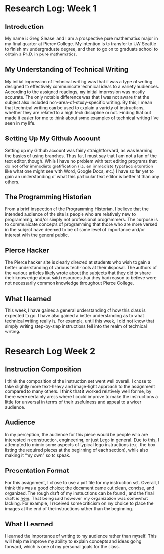 # Research Log: Week 1

## Introduction
My name is Greg Slease, and I am a prospective pure mathematics major in my final quarter at Pierce College. My intention is to transfer to UW Seattle to finish my undergraduate degree, and then to go on to graduate school to obtain a Ph.D. in pure mathematics.

## My Understanding of Technical Writing
My initial impression of technical writing was that it was a type of writing designed to effectively communicate technical ideas to a variety audiences. According to the assigned readings, my initial impression was mostly accurate. The only notable difference was that I was not aware that the subject also included non-area-of-study-specific writing. By this, I mean that technical writing can be used to explain a variety of instructions, whether they are related to a high tech discipline or not. Finding that out made it easier for me to think about some examples of technical writing I've seen in my life.

## Setting Up My Github Account
Setting up my Github account was fairly straightforward, as was learning the basics of using branches. Thus far, I must say that I am not a fan of the text editor, though. While I have no problem with text editing programs that do not offer immediate gratification (i.e. an immediate typeface alteration like what one might see with Word, Google Docs, etc.) I have so far yet to gain an understanding of what this particular text editor is better at than any others.

## The Programming Historian
From a brief inspection of the Programming Historian, I believe that the intended audience of the site is people who are relatively new to programming, and/or simply not professional programmers. The purpose is to communicate concepts of programming that those who are more versed in the subject have deemed to be of some level of importance and/or interest with the general public.

## Pierce Hacker
The Pierce hacker site is clearly directed at students who wish to gain a better understanding of various tech-tools at their disposal. The authors of the various articles likely wrote about the subjects that they did to share their knowledge about said resources that they had reason to believe were not necessarily common knowledge throughout Pierce College.

## What I learned
This week, I have gained a general understanding of how this class is expected to go. I have also gained a better understanding as to what technical writing really is. For example, until this week, I did not know that simply writing step-by-step instructions fell into the realm of technical writing.

# Research Log Week 2

## Instruction Composition 
I think the composition of the instruction set went well overall. I chose to take slightly more text-heavy and image-light approach to the assignment compared to many others. I think that it worked relatively well for me, by there were certainly areas where I could improve to make the instructions a little for universal in terms of their usefulness and appeal to a wider audience.

## Audience 
In my perception, the audience for this piece would be people who are interested in construction, engineering, or just Lego in general. Due to this, I attempted to mimic some aspects of typical lego instructions (e.g. the box listing the required pieces at the beginning of each section), while also making it “my own” so to speak.

## Presentation Format 
For this assignment, I chose to use a pdf file for my instruction set. Overall, I think this was a good choice; the document came out clean, concise, and organized. The rough draft of my instructions can be found , and the final draft is [here](https://app.luminpdf.com/viewer/fmvajHfdJS3bLgSz3/share?sk=b506b5f7-16de-4a0e-8e7a-1274c5bbc9cf). That being said however, my organization was somewhat lacking. For example, I received some criticism on my choice to place the images at the end of the instructions rather than the beginning.

## What I Learned 
I learned the importance of writing to my audience rather than myself. This will help me improve my ability to explain concepts and ideas going forward, which is one of my personal goals for the class.


